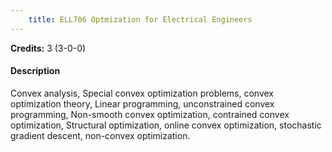 ```yaml
---
    title: ELL706 Optmization for Electrical Engineers
---
```

**Credits:** 3 (3-0-0)



#### Description 
Convex analysis, Special convex optimization problems, convex optimization theory, Linear programming, unconstrained convex programming, Non-smooth convex optimization, contrained convex optimization, Structural optimization, online convex optimization, stochastic gradient descent, non-convex optimization.